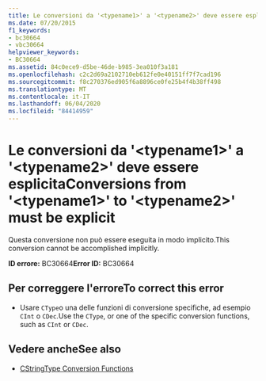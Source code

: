 ```yaml
---
title: Le conversioni da '<typename1>' a '<typename2>' deve essere esplicita
ms.date: 07/20/2015
f1_keywords:
- bc30664
- vbc30664
helpviewer_keywords:
- BC30664
ms.assetid: 84c0ece9-d5be-46de-b985-3ea010f3a181
ms.openlocfilehash: c2c2d69a2102710eb612fe0e40151ff7f7cad196
ms.sourcegitcommit: f8c270376ed905f6a8896ce0fe25b4f4b38ff498
ms.translationtype: MT
ms.contentlocale: it-IT
ms.lasthandoff: 06/04/2020
ms.locfileid: "84414959"
---
```

# <a name="conversions-from-typename1-to-typename2-must-be-explicit"></a><span data-ttu-id="11b46-102">Le conversioni da '\<typename1>' a '\<typename2>' deve essere esplicita</span><span class="sxs-lookup"><span data-stu-id="11b46-102">Conversions from '\<typename1>' to '\<typename2>' must be explicit</span></span>
<span data-ttu-id="11b46-103">Questa conversione non può essere eseguita in modo implicito.</span><span class="sxs-lookup"><span data-stu-id="11b46-103">This conversion cannot be accomplished implicitly.</span></span>  
  
 <span data-ttu-id="11b46-104">**ID errore:** BC30664</span><span class="sxs-lookup"><span data-stu-id="11b46-104">**Error ID:** BC30664</span></span>  
  
## <a name="to-correct-this-error"></a><span data-ttu-id="11b46-105">Per correggere l'errore</span><span class="sxs-lookup"><span data-stu-id="11b46-105">To correct this error</span></span>  
  
- <span data-ttu-id="11b46-106">Usare `CType`o una delle funzioni di conversione specifiche, ad esempio `CInt` o `CDec`.</span><span class="sxs-lookup"><span data-stu-id="11b46-106">Use the `CType`, or one of the specific conversion functions, such as `CInt` or `CDec`.</span></span>  
  
## <a name="see-also"></a><span data-ttu-id="11b46-107">Vedere anche</span><span class="sxs-lookup"><span data-stu-id="11b46-107">See also</span></span>

- [<span data-ttu-id="11b46-108">CString</span><span class="sxs-lookup"><span data-stu-id="11b46-108">Type Conversion Functions</span></span>](../language-reference/functions/type-conversion-functions.md)
